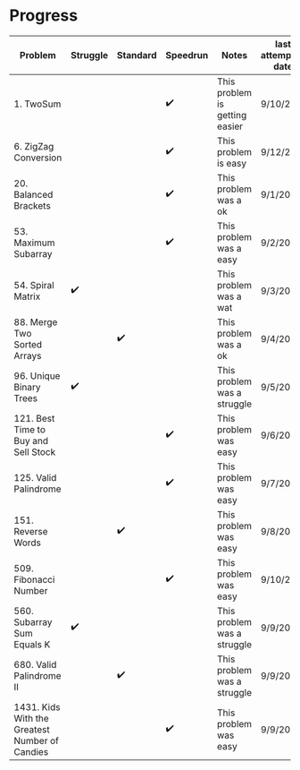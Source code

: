 # Progress
| Problem                 | Struggle    | Standard  | Speedrun | Notes |last attempted date|
| ---                     | ---         | ---       | ---      | ---   |  ---     |
| 1. TwoSum |             |       |   ✔️   | This problem is getting easier|    9/10/20         |
| 6. ZigZag Conversion |             |       |   ✔️   | This problem is easy|    9/12/20         |
| 20. Balanced Brackets |            |       |    ✔️  | This problem was a ok|  9/1/20     |
| 53. Maximum Subarray |            |       |    ✔️  | This problem was a easy|  9/2/20    |
| 54. Spiral Matrix |       ✔️      |       |      | This problem was a wat|    9/3/20      |
| 88. Merge Two Sorted Arrays |             |   ✔️    |      | This problem was a ok| 9/4/20        |
| 96. Unique Binary Trees  |      ✔️       |       |      | This problem was a struggle|   9/5/20       |
| 121. Best Time to Buy and Sell Stock |             |       |   ✔️   | This problem was easy|  9/6/20     |
| 125. Valid Palindrome  |            |       |   ✔️   | This problem was easy| 9/7/20      |   
| 151. Reverse Words  |            |   ✔️    |      | This problem was easy|  9/8/20      |
| 509. Fibonacci Number |            |       |   ✔️   | This problem was easy|  9/10/20      |
| 560. Subarray Sum Equals K  |   ✔️         |       |      | This problem was a struggle|  9/9/20      |
| 680. Valid Palindrome II |             |    ✔️   |      | This problem was a struggle|  9/9/20      |
|1431. Kids With the Greatest Number of Candies |             |       |   ✔️   | This problem was easy|  9/9/20      |
